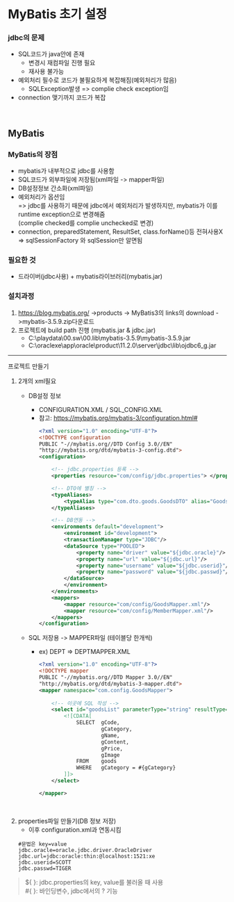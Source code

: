 # MyBatis 초기 설정

### jdbc의 문제
- SQL코드가 java안에 존재
	- 변경시 재컴파일 진행 필요
	- 재사용 불가능
- 예외처리 필수로 코드가 불필요하게 복잡해짐(예외처리가 많음)
	- SQLException발생 => complie check exception임
- connection 맺기까지 코드가 복잡

<br>

## MyBatis
### MyBatis의 장점
- mybatis가 내부적으로 jdbc를 사용함
- SQL코드가 외부파일에 저장됨(xml파일 -> mapper파일)
- DB설정정보 간소화(xml파일)
- 예외처리가 옵션임<br>
	=> jdbc를 사용하기 때문에 jdbc에서 예외처리가 발생하지만, mybatis가 이를 runtime exception으로 변경해줌<br>
	(complie checked를 complie unchecked로 변경)
- connection, preparedStatement, ResultSet, class.forName()등 전혀사용X<br>
	=> sqlSessionFactory 와 sqlSession만 알면됨

### 필요한 것
- 드라이버(jdbc사용) + mybatis라이브러리(mybatis.jar)

### 설치과정
1. https://blog.mybatis.org/ ->products -> MyBatis3의 links의 download ->mybatis-3.5.9.zip다운로드
2. 프로젝트에 build path 진행 (mybatis.jar & jdbc.jar)
	- C:\playdata\00.sw\00.lib\mybatis-3.5.9\mybatis-3.5.9.jar
	- C:\oraclexe\app\oracle\product\11.2.0\server\jdbc\lib\ojdbc6_g.jar

---
프로젝트 만들기

1. 2개의 xml필요
   - DB설정 정보 
     - CONFIGURATION.XML / SQL_CONFIG.XML
     - 참고: https://mybatis.org/mybatis-3/configuration.html#
        ```xml
        <?xml version="1.0" encoding="UTF-8"?>
        <!DOCTYPE configuration
        PUBLIC "-//mybatis.org//DTD Config 3.0//EN"
        "http://mybatis.org/dtd/mybatis-3-config.dtd">
        <configuration>

            <!-- jdbc.properties 등록 -->
            <properties resource="com/config/jdbc.properties"> </properties>

            <!-- DTO에 별칭 -->
            <typeAliases>
                <typeAlias type="com.dto.goods.GoodsDTO" alias="GoodsDTO"/>
            </typeAliases>

            <!-- DB연동 -->
            <environments default="development">
                <environment id="development">
                <transactionManager type="JDBC"/>
                <dataSource type="POOLED">
                    <property name="driver" value="${jdbc.oracle}"/>
                    <property name="url" value="${jdbc.url}"/>
                    <property name="username" value="${jdbc.userid}"/>
                    <property name="password" value="${jdbc.passwd}"/>
                </dataSource>
                </environment>
            </environments>
            <mappers>
                <mapper resource="com/config/GoodsMapper.xml"/>
                <mapper resource="com/config/MemberMapper.xml"/>
            </mappers>
        </configuration>
        ```

   - SQL 저장용 -> MAPPER파일 (테이블당 한개씩)
     - ex) DEPT => DEPTMAPPER.XML
        ```xml
        <?xml version="1.0" encoding="UTF-8"?>
        <!DOCTYPE mapper
        PUBLIC "-//mybatis.org//DTD Mapper 3.0//EN"
        "http://mybatis.org/dtd/mybatis-3-mapper.dtd">
        <mapper namespace="com.config.GoodsMapper">
					
            <!-- 이곳에 SQL 작성 -->
            <select id="goodsList" parameterType="string" resultType="GoodsDTO">	
                <![CDATA[
                    SELECT	gCode, 
                            gCategory, 
                            gName, 
                            gContent, 
                            gPrice, 
                            gImage
                    FROM	goods
                    WHERE	gCategory = #{gCategory}
                ]]>
            </select>
        
        </mapper>
        ```
<br>

2. properties파일 만들기(DB 정보 저장)
	- 이후 configuration.xml과 연동시킴
    ```properties
    #문법은 key=value
    jdbc.oracle=oracle.jdbc.driver.OracleDriver
    jdbc.url=jdbc:oracle:thin:@localhost:1521:xe
    jdbc.userid=SCOTT
    jdbc.passwd=TIGER
    ```

> ${ }: jdbc.properties의 key, value를 불러올 때 사용<br>
> #{ }: 바인딩변수, jdbc에서의 ? 기능
